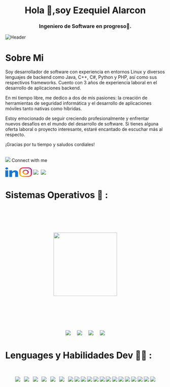 <h1 align="center">Hola 👋,soy  Ezequiel Alarcon </h1>
<h3 align="center">Ingeniero de Software en progreso🌟.</h3>

![Header](https://i.imgur.com/rMStc7p.png "Header")

<h1>Sobre Mi</h1>

<p>Soy desarrollador de software con experiencia en entornos Linux y diversos lenguajes de backend como Java, C++, C#, Python y PHP, así como sus respectivos frameworks. Cuento con 3 años de experiencia laboral en el desarrollo de aplicaciones backend.
 
  En mi tiempo libre, me dedico a dos de mis pasiones: la creación de herramientas de seguridad informática y el desarrollo de aplicaciones móviles tanto nativas como híbridas.

Estoy emocionado de seguir creciendo profesionalmente y enfrentar nuevos desafíos en el mundo del desarrollo de software. Si tienes alguna oferta laboral o proyecto interesante, estaré encantado de escuchar más al respecto.

¡Gracias por tu tiempo y saludos cordiales!
<p/>
<br/>
<img src="https://media.giphy.com/media/iY8CRBdQXODJSCERIr/giphy.gif" width="30px"> Connect with me
<p align="left">
<a href="linkedin.com/in/ezequiel-alarcón-mejía-520580255
" target="blank"><img align="center" src="https://raw.githubusercontent.com/SubhadeepZilong/SubhadeepZilong/main/icons/Social/linked-in-alt.svg" alt="subhadeep-chakraborty-b341a8191" height="30" width="40" /></a>
<a href="https://www.instagram.com/eze_alarcon98/" target="blank"><img align="center" src="https://raw.githubusercontent.com/SubhadeepZilong/SubhadeepZilong/main/icons/Social/instagram.svg" alt="subhadeepzilong" height="30" width="40" /></a>
<a href="ezequielalarconmejia@gmail.com"> <img align="center" src="https://img.icons8.com/fluent/48/000000/gmail.png" width="3.5%"/></a><span>&nbsp;</span>
<a href="https://wa.link/0lx92y"> <img align="center" src="https://img.icons8.com/fluent/48/000000/whatsapp.png" width="3.5%"/></a><span>&nbsp;</span>
    
<h1>Sistemas Operativos 🐧 : <h1/>
 </p>
<br>
<p align='center'>
 <img src="https://media.giphy.com/media/WFZvB7VIXBgiz3oDXE/giphy.gif" width="200" height="200" frameBorder="0" class="giphy-embed" allowFullScreen></img>
</p>
<br>
<p align='center'>
<img src="https://img.shields.io/badge/Arch%20Linux-1793D1?logo=arch-linux&logoColor=fff&style=for-the-badge">&nbsp;&nbsp;
<img src="https://img.shields.io/badge/Debian-D70A53?style=for-the-badge&logo=debian&logoColor=white">&nbsp;&nbsp;
<img src="https://img.shields.io/badge/Kali-268BEE?style=for-the-badge&logo=kalilinux&logoColor=white">&nbsp;&nbsp;
<img src="https://img.shields.io/badge/Fedora-294172?style=for-the-badge&logo=fedora&logoColor=white">
<br/>

<h1>Lenguages y Habilidades Dev 👨‍💻 :</h1>
<br>
<p align='center'>
<img src="https://img.shields.io/badge/c-%2300599C.svg?style=for-the-badge&logo=c&logoColor=white">&nbsp;&nbsp;
<img src="https://img.shields.io/badge/python-3670A0?style=for-the-badge&logo=python&logoColor=ffdd54">&nbsp;&nbsp;
<img src="https://img.shields.io/badge/html5-%23E34F26.svg?style=for-the-badge&logo=html5&logoColor=white">&nbsp;&nbsp;
<img src="https://img.shields.io/badge/css3-%231572B6.svg?style=for-the-badge&logo=css3&logoColor=white">&nbsp;&nbsp;
<img src="https://img.shields.io/badge/javascript-%23323330.svg?style=for-the-badge&logo=javascript&logoColor=%23F7DF1E">&nbsp;&nbsp;
<img src="https://img.shields.io/badge/php-%23777BB4.svg?style=for-the-badge&logo=php&logoColor=white">&nbsp;&nbsp;
<img src="https://img.shields.io/badge/C%23-%23239120.svg?style=for-the-badge&logo=c-sharp&logoColor=white">
<img src="https://img.shields.io/badge/Java-%23ED8B00.svg?style=for-the-badge&logo=java&logoColor=white">
<img src="https://img.shields.io/badge/Kotlin-%230095D5.svg?style=for-the-badge&logo=kotlin&logoColor=white">
<img src="https://img.shields.io/badge/Flutter-%2302569B.svg?style=for-the-badge&logo=flutter&logoColor=white">
<img src="https://img.shields.io/badge/Node.js-%2343853D.svg?style=for-the-badge&logo=node.js&logoColor=white">
<img src="https://img.shields.io/badge/MySQL-%2300f.svg?style=for-the-badge&logo=mysql&logoColor=white">
<img src="https://img.shields.io/badge/Laravel-%23FF2D20.svg?style=for-the-badge&logo=laravel&logoColor=white">
<img src="https://img.shields.io/badge/.NET-5C2D91.svg?style=for-the-badge&logo=.net&logoColor=white">
<img src="https://img.shields.io/badge/MongoDB-%234ea94b.svg?style=for-the-badge&logo=mongodb&logoColor=white">
<img src="https://img.shields.io/badge/Django-%23092E20.svg?style=for-the-badge&logo=django&logoColor=white">
<img src="https://img.shields.io/badge/Spring_Boot-%236DB33F.svg?style=for-the-badge&logo=spring-boot&logoColor=white">
<img src="https://img.shields.io/badge/Spring_Cloud-%234ea94b.svg?style=for-the-badge&logo=spring-cloud&logoColor=white">
<img src="https://img.shields.io/badge/Angular-%23DD0031.svg?style=for-the-badge&logo=angular&logoColor=white">
<img src="https://img.shields.io/badge/PostgreSQL-%23316192.svg?style=for-the-badge&logo=postgresql&logoColor=white">
